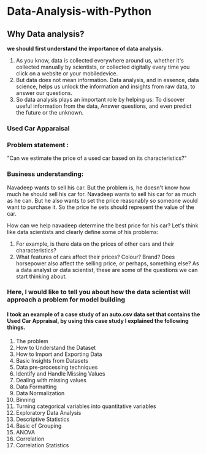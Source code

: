 # Data-Analysis-with-Python
## Why Data analysis?
**we should first understand the importance of data analysis.**
1. As you know, data is collected everywhere around us,
   whether it's collected manually by scientists, 
   or collected digitally every time you click on a website 
   or your mobiledevice.
2. But data does not mean information.
   Data analysis, and in essence, data science, helps us unlock the information and insights from raw data, to answer our questions.
3. So data analysis plays an important role by helping us:
   To discover useful information from the data,
   Answer questions,
   and even predict the future or the unknown.

### Used Car Apparaisal
### Problem statement : 
"Can we estimate the price of a used car based on its characteristics?"
### Business understanding:
Navadeep wants to sell his car. But the problem is, he doesn't know how much he should sell his car for. 
Navadeep wants to sell his car for as much as he can. But he also wants to set the price reasonably so someone would want to purchase it. 
So the price he sets should represent the value of the car.

How can we help navadeep determine the best price for his car?
Let's think like data scientists and clearly define some of his problems:
1. For example, is there data on the prices of other cars and their characteristics?
2. What features of cars affect their prices?
	Colour?
	Brand?
	Does horsepower also affect the selling price, or perhaps, 
	something else?
As a data analyst or data scientist, these are some of the questions we can start thinking
about.

### Here, I would like to tell you about how the data scientist will approach a problem for model building
#### I took an example of a case study of an auto.csv data set that contains the Used Car Appraisal, by using this case study I explained the following things. 
1. The problem
2. How to Understand the Dataset
3. How to Import and Exporting Data
4. Basic Insights from Datasets
5. Data pre-processing techniques
6. Identify and Handle Missing Values
7. Dealing with missing values
8. Data Formatting
9. Data Normalization
10. Binning
11. Turning categorical variables into quantitative variables
12. Exploratory Data Analysis
13. Descriptive Statistics
14. Basic of Grouping
15. ANOVA
16. Correlation
17. Correlation Statistics
